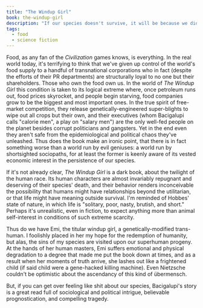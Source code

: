```yaml
---
title: "The Windup Girl"
book: the-windup-girl
description: "If our species doesn't survive, it will be because we didn't deserve to."
tags:
  - food
  - science fiction
---
```


Food, as any fan of the <cite>Civilization</cite> games knows, is everything. In the real world today, it's terrifying to think that we've given up control of the world's food supply to a handful of transnational corporations who in fact (despite the efforts of their PR departments) are structurally loyal to no one but their shareholders. Those who own the food own us. In the world of <cite>The Windup Girl</cite> this condition is taken to its logical extreme where, once petroleum runs out, food prices skyrocket, and people begin starving, food companies grow to be the biggest and most important ones. In the true spirit of free-market competition, they release genetically-engineered super-blights to wipe out all crops but their own, and their executives (whom Bacigalupi calls "calorie men", a play on "salary men") are the only well-fed people on the planet besides corrupt politicians and gangsters. Yet in the end even they aren't safe from the epidemiological and political chaos they've unleashed. Thus does the book make an ironic point, that there is in fact something worse than a world run by evil geniuses: a world run by shortsighted sociopaths, for at least the former is keenly aware of its vested economic interest in the persistence of our species.

If it's not already clear, <cite>The Windup Girl</cite> is a dark book, about the twilight of the human race. Its human characters are almost invariably repugnant and deserving of their species' death, and their behavior renders inconceivable the possibility that humans might have relationships beyond the utilitarian, or that life might have meaning outside survival. I'm reminded of Hobbes' state of nature, in which life is "solitary, poor, nasty, brutish, and short." Perhaps it's unrealistic, even in fiction, to expect anything more than animal self-interest in conditions of such extreme scarcity.

Thus do we have Emi, the titular windup girl, a genetically-modified trans-human. I foolishly placed in her my hope for the redemption of humanity, but alas, the sins of my species are visited upon our superhuman progeny. At the hands of her human masters, Emi suffers emotional and physical degradation to a degree that made me put the book down at times, and as a result when her moments of truth arrive, she lashes out like a frightened child (if said child were a gene-hacked killing machine). Even Nietzsche couldn't be optimistic about the ascendancy of this kind of übermensch.

But, if you can get over feeling like shit about our species, Bacigalupi's story is a great read full of sociological and political intrigue, believable prognostication, and compelling tragedy.